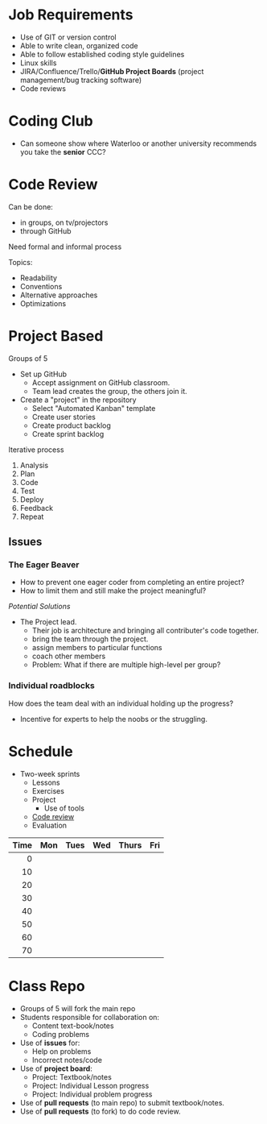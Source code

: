 # Job Requirements
- Use of GIT or version control
- Able to write clean, organized code
- Able to follow established coding style guidelines
- Linux skills
- JIRA/Confluence/Trello/**GitHub Project Boards** (project management/bug tracking software)
- Code reviews


# Coding Club
- Can someone show where Waterloo or another university recommends you take the **senior** CCC?


# Code Review
Can be done:
- in groups, on tv/projectors
- through GitHub

Need formal and informal process

Topics:
- Readability
- Conventions
- Alternative approaches
- Optimizations

# Project Based
Groups of 5
- Set up GitHub
    - Accept assignment on GitHub classroom.
    - Team lead creates the group, the others join it.
- Create a "project" in the repository
    - Select "Automated Kanban" template
    - Create user stories
    - Create product backlog
    - Create sprint backlog

Iterative process
1. Analysis
2. Plan
3. Code
4. Test
5. Deploy
6. Feedback
7. Repeat

## Issues
### The Eager Beaver
- How to prevent one eager coder from completing an entire project?
- How to limit them and still make the project meaningful?

*Potential Solutions*
- The Project lead.
    - Their job is architecture and bringing all contributer's code together.
    - bring the team through the project.
    - assign members to particular functions
    - coach other members
    - Problem: What if there are multiple high-level per group?

### Individual roadblocks

How does the team deal with an individual holding up the progress?
- Incentive for experts to help the noobs or the struggling.

# Schedule
- Two-week sprints
    - Lessons
    - Exercises
    - Project
        - Use of tools
    - [Code review](#code-review)
    - Evaluation

|Time|Mon|Tues|Wed|Thurs|Fri|
|---:|---|----|---|-----|---|
|0|
|10|
|20|
|30|
|40|
|50|
|60|
|70|


# Class Repo
- Groups of 5 will fork the main repo
- Students responsible for collaboration on:
    - Content text-book/notes
    - Coding problems
- Use of **issues** for:
    - Help on problems
    - Incorrect notes/code
- Use of **project board**:
    - Project: Textbook/notes
    - Project: Individual Lesson progress
    - Project: Individual problem progress
- Use of **pull requests** (to main repo) to submit textbook/notes.
- Use of **pull requests** (to fork) to do code review.